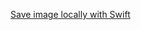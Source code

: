 [Save image locally with Swift](https://programmingwithswift.com/save-images-locally-with-swift-5/)
